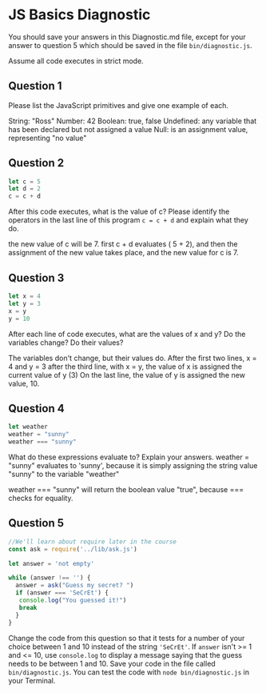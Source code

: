 # JS Basics Diagnostic

You should save your answers in this Diagnostic.md file, except for your answer to
question 5 which should be saved in the file `bin/diagnostic.js`.

Assume all code executes in strict mode.

## Question 1

Please list the JavaScript primitives and give one example of each.

String: "Ross"
Number: 42
Boolean: true, false
Undefined: any variable that has been declared but not assigned a value
Null: is an assignment value, representing "no value"

## Question 2

```js
let c = 5
let d = 2
c = c + d
```

After this code executes, what is the value of c?  Please identify the operators in the last line of this program `c = c + d` and explain what they do.

the new value of c will be 7.
first c + d evaluates ( 5 + 2), and then the assignment of the new value takes place, and the new value for c is 7.

## Question 3

```js
let x = 4
let y = 3
x = y
y = 10
```

After each line of code executes, what are the values of x and y?  Do the variables change?  Do their values?

<!-- solution below -->
The variables don't change, but their values do.
After the first two lines, x = 4 and y = 3
after the third line, with x = y, the value of x is assigned the current value of y (3)
On the last line, the value of y is assigned the new value, 10.

## Question 4

```js
let weather
weather = "sunny"
weather === "sunny"
```

What do these expressions evaluate to?  Explain your answers.
weather = "sunny" evaluates to 'sunny', because it is simply assigning the string value "sunny" to the variable "weather"

weather === "sunny" will return the boolean value "true", because === checks for equality.

## Question 5

```js
//We'll learn about require later in the course
const ask = require('../lib/ask.js')

let answer = 'not empty'

while (answer !== '') {
  answer = ask("Guess my secret? ")
  if (answer === 'SeCrEt') {
   console.log("You guessed it!")
   break
  }
}
```

Change the code from this question so that it tests for a number of your choice
between 1 and 10 instead of the string `'SeCrEt'`.  If `answer` isn't >= 1 and
<= 10, use `console.log` to display a message saying that the guess needs to
be between 1 and 10.  Save your code in the file called `bin/diagnostic.js`.
You can test the code with `node bin/diagnostic.js` in your Terminal.
